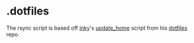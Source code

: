 .dotfiles
===========

The rsync script is based off [inky][inky]'s [update_home][update_home] script from his [dotfiles][inky_dotfiles] repo.

[inky]: https://github.com/inky
[update_home]: https://github.com/inky/dotfiles/blob/master/bin/update_home
[inky_dotfiles]: https://github.com/inky/dotfiles
